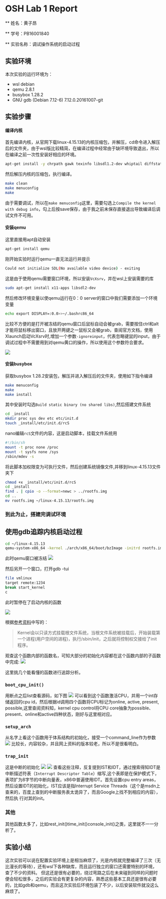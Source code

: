 # OSH Lab 1 Report
** 姓名：黄子昂 

** 学号：PB16001840 

** 实验名称：调试操作系统的启动过程 

## 实验环境

本次实验的运行环境为：
- wsl debian
- qemu 2.8.1
- busybox 1.28.2
- GNU gdb (Debian 7.12-6) 7.12.0.20161007-git

## 实验步骤

#### 编译内核

首先编译内核，从官网下载linux-4.15.13的内核压缩包，并解压，cd命令进入解压后的文件夹，由于wsl版比较精简，在编译过程中经常由于缺环境导致退出，所以在编译之前一次性安装好相应的环境。

```bash
apt-get install -y chrpath gawk texinfo libsdl1.2-dev whiptail diffstat cpio libssl-dev

```

然后解压内核的压缩包，执行编译。

```bash
make clean
make menuconfig
make
```
由于需要调试，所以在`make menuconfig`这里，需要勾选上`Compile the kernel with debug info`，勾上后按save保存，由于我之前未保存直接退出导致编译后调试文件不可用。


#### 安装qemu

这里直接用apt自动安装
```bash
apt-get install qemu
```

刚开始实验时运行qemu一直无法运行并提示
```bash
Could not initialize SDL(No available video device) - exiting
```
这是由于使用qemu需要窗口环境，所以安装`VcXsrv`，并在wsl上安装需要的库
```bash
sudo apt-get install x11-apps libsdl2-dev
```
然后修改环境变量以使qemu运行在0：0 server的窗口中我们需要添加一个环境变量
```bash
echo export DISPLAY=:0.0>>~/.bashrc86_64
```

比较不方便的是打开被冻结的qemu窗口后鼠标自动会被grab，需要按住ctrl和alt才能将鼠标移出窗口，且放开两键之一鼠标又会被grab，查阅官方文档，使用Xlaunch启动VcXsrv时,增加一个参数`-ignoreinput`，代表忽略键鼠的input，由于调试过程中不需要用到对qemu黄口的操作，所以使用这个参数符合要求。

![](assets/report-7d402.png)

#### 安装busybox

获取busybox 1.28.2安装包，解压并进入解压后的文件夹，使用如下指令编译
```bash
make menuconfig
make
make install
```
其中安装时勾选`Build static binary (no shared libs)`,然后搭建文件系统

```bash
cd _install
mkdir proc sys dev etc etc/init.d
touch _install/etc/init.d/rcS
```
nano编辑`rcS`文件的内容，这是启动脚本，挂载文件系统用
```bash
#!/bin/sh
mount -t proc none /proc
mount -t sysfs none /sys
/sbin/mdev -s
```
将此脚本加权限变为可执行文件，然后创建系统镜像文件,并移到linux-4.15.13文件夹下

```bash
chmod +x _install/etc/init.d/rcS
cd _install
find . | cpio -o --format=newc > ../rootfs.img
cd ..
mv rootfs.img ~/linux-4.15.13/rootfs.img
```

### 到此为止，搭建完调试环境

## 使用gdb追踪内核启动过程

```bash
cd ~/linux-4.15.13
qemu-system-x86_64 -kernel ./arch/x86_64/boot/bzImage -initrd rootfs.img -append "console=tty1 root=/dev/ram rdinit=/sbin/init" -S -s -append "nokaslr"
```
此时qemu窗口被冻结
![](assets/report-64bbb.png)

然后另开一个窗口，打开gdb -tui
```bash
file vmlinux
target remote:1234
break start_kernel
c
```
此时暂停在了启动内核的函数

![](assets/report-011ab.png)

根据[参考资料](https://www.cnblogs.com/codecc/p/boot.html)中写的：
>Kernel会以只读方式挂载根文件系统，当根文件系统被挂载后，开始装载第一个进程(用户空间的进程)，执行/sbin/init，之后就将控制权交接给了init程序。

观查这个函数内部的函数名，可知大部分的初始化内容都在这个函数内部的子函数中完成:
![](assets/report-43b0e.png)

这里挑几个能看懂的函数进行追踪分析。

### `boot_cpu_init()`

用断点之后list查看源码，如下图
![](assets/report-3b06b.png)
可以看到这个函数激活CPU，并用一个int存储返回的cpu id，然后根据id调用四个函数将CPU标记为online, active, present, possible,这里查阅资料知，kernel cpu control将CPU core抽象为possible、present、online和active四种状态，刚好与这里相对应。


### `setup_arch`
从名字上看这个函数用于体系结构的初始化，接受一个command_line作为参数
![](assets/report-60401.png)
比较长，内容较杂，并且网上资料的版本较老，所以不是很看明白。

### `trap_init`
这是中断的初始化
![](assets/report-1ad93.png)
![](assets/report-1d02c.png)
查看这些注释，反复提到IST和IDT，通过搜索得知IDT是中断描述符表（`Interrupt Descriptor Table`）缩写,这个表即是在保护模式下，表项扩为8字节的中断向量表，x86中普遍使用IDT。首先设置cpu entry areas，然后设置IDT的初始化，IST应该是指Interrupt Service Threads（这个是msdn上查来的，百度上查到的中断服务表太诡异了，而且Google上找不到相应的内容），然后执
行对其的init。

### 其他

其他函数太多了，比如rest_init()time_init()console_init()之类，这里就不一一分析了。


## 实验小结
这次实验可以说在配置实验环境上是相当麻烦了，光是内核就完整编译了三次（无比漫长的等待），还有wsl下各种缺库，而且运行独立的窗口还需要特别的环境，查了不少的资料。
但这还是很有必要的，绕过弯路之后在未来碰到同样的问题时便会轻松很多，之后的实验会有更复杂的内容，熟悉这些基本工具还是很有必要的，比如gdb和qemu，而且这次实验后环境包装了不少，以后安装软件就没这么麻烦了。
